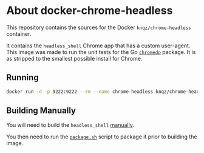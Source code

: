 # About docker-chrome-headless

This repository contains the sources for the Docker `knqz/chrome-headless`
container.

It contains the `headless_shell` Chrome app that has a custom user-agent. This
image was made to run the unit tests for the Go [`chromedp`](https://github.com/knq/chromedp)
package. It is as stripped to the smallest possible install for Chrome.

## Running

```sh
docker run -d -p 9222:9222 --rm --name chrome-headless knqz/chrome-headless
```

## Building Manually

You will need to build the `headless_shell` [manually](https://chromium.googlesource.com/chromium/src/+/lkgr/headless/README.md).

You then need to run the [`package.sh`](package.sh) script to package it prior
to building the image.
